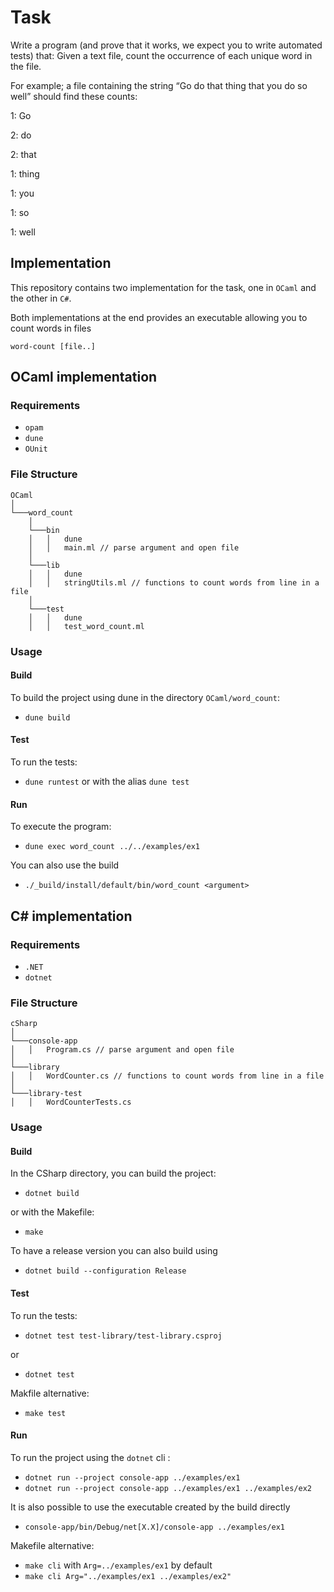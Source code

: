 # Task
Write a program (and prove that it works, we expect you to write automated tests) that: Given a text file, count the occurrence of each unique word in the file.

For example; a file containing the string “Go do that thing that you do so well” should find these counts:

1: Go

2: do

2: that

1: thing

1: you

1: so

1: well

## Implementation
This repository contains two implementation for the task, one in `OCaml` and the
other in `C#`.

Both implementations at the end provides an executable allowing you to count
words in files 

`word-count [file..]` 


## OCaml implementation


### Requirements
- `opam`
- `dune` 
- `OUnit` 

### File Structure
```
OCaml
│
└───word_count
    │
    └───bin
    │   │   dune
    │   │   main.ml // parse argument and open file
    │       
    └───lib
    │   │   dune
    │   │   stringUtils.ml // functions to count words from line in a file
    │
    └───test
    │   │   dune
    │   │   test_word_count.ml
```

### Usage

#### Build
To build the project using dune in the directory `OCaml/word_count`: 
- `dune build`

#### Test
To run the tests: 
- `dune runtest` or with the alias `dune test`

#### Run
To execute the program:
- `dune exec word_count ../../examples/ex1`

You can also use the build
- `./_build/install/default/bin/word_count <argument>`

## C# implementation


### Requirements
- `.NET`
- `dotnet` 

### File Structure
```
cSharp
│
└───console-app
│   │   Program.cs // parse argument and open file
│       
└───library
│   │   WordCounter.cs // functions to count words from line in a file
│
└───library-test
│   │   WordCounterTests.cs
```

### Usage

#### Build
In the CSharp directory, you can build the project:
- `dotnet build`

or with the Makefile:
- `make`

To have a release version you can also build using 
- `dotnet build --configuration Release`

#### Test
To run the tests:
- `dotnet test test-library/test-library.csproj`

or 
- `dotnet test`

Makfile alternative:
- `make test`

#### Run
To run the project using the `dotnet` cli :
- `dotnet run --project console-app ../examples/ex1`
- `dotnet run --project console-app ../examples/ex1 ../examples/ex2`

It is also possible to use the executable created by the build directly
- `console-app/bin/Debug/net[X.X]/console-app ../examples/ex1`

Makefile alternative:
- `make cli` with `Arg=../examples/ex1` by default
- `make cli Arg="../examples/ex1 ../examples/ex2"`
